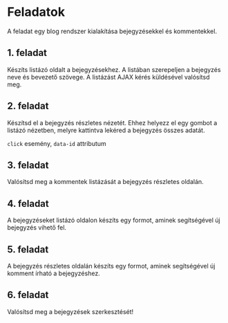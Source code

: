 # Feladatok

A feladat egy blog rendszer kialakítása bejegyzésekkel és kommentekkel.

## 1. feladat

Készíts listázó oldalt a bejegyzésekhez. A listában szerepeljen a bejegyzés neve és bevezető szövege. A listázást AJAX kérés küldésével valósítsd meg.

## 2. feladat

Készítsd el a bejegyzés részletes nézetét. Ehhez helyezz el egy gombot a listázó nézetben, melyre kattintva lekéred a bejegyzés összes adatát.

`click` esemény, `data-id` attributum

## 3. feladat

Valósítsd meg a kommentek listázását a bejegyzés részletes oldalán.

## 4. feladat

A bejegyzéseket listázó oldalon készíts egy formot, aminek segítségével új bejegyzés vihető fel.

## 5. feladat

A bejegyzés részletes oldalán készíts egy formot, aminek segítségével új komment írható a bejegyzéshez.

## 6. feladat

Valósítsd meg a bejegyzések szerkesztését!